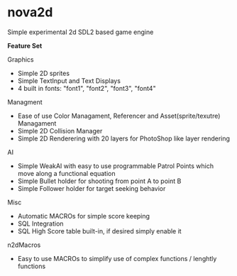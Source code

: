 # nova2d

Simple experimental 2d SDL2 based game engine

**Feature Set**
 
 Graphics
 - Simple 2D sprites
 - Simple TextInput and Text Displays
 - 4 built in fonts: "font1", "font2", "font3", "font4"
 
 Managment
 - Ease of use Color Managament, Referencer and Asset(sprite/texutre) Managament
 - Simple 2D Collision Manager
 - Simple 2D Renderering with 20 layers for PhotoShop like layer rendering
 
 AI
 - Simple WeakAI with easy to use programmable Patrol Points which move along a functional equation
 - Simple Bullet holder for shooting from point A to point B
 - Simple Follower holder for target seeking behavior
 
 Misc
 - Automatic MACROs for simple score keeping
 - SQL Integration
 - SQL High Score table built-in, if desired simply enable it
 
 n2dMacros
 - Easy to use MACROs to simplify use of complex functions / lenghtly functions
